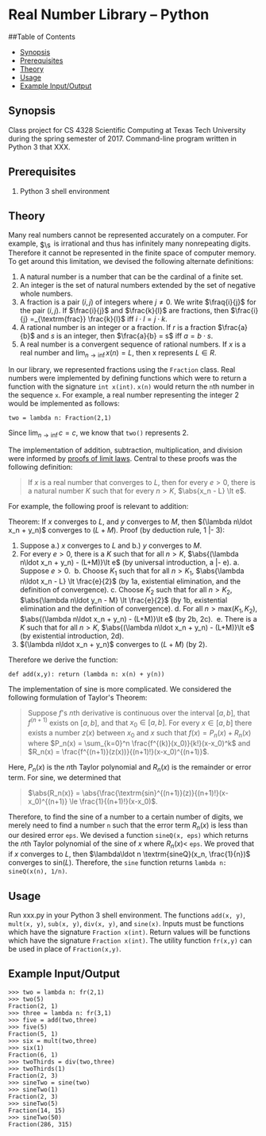Real Number Library – Python
===

##Table of Contents

- [Synopsis](#synopsis)
- [Prerequisites](#prerequisites)
- [Theory](#theory)
- [Usage](#usage)
- [Example Input/Output](#example-input-output)

Synopsis
---

Class project for CS 4328 Scientific Computing at Texas Tech University during the spring semester of 2017. Command-line program written in Python 3 that XXX. 

Prerequisites 
---

1. Python 3 shell environment

Theory
---

Many real numbers cannot be represented accurately on a computer. For example, <img src="http://www.sciweavers.org/tex2img.php?eq=%24%5Csqrt%7B2%7D%24&bc=White&fc=Black&im=jpg&fs=12&ff=arev&edit=0" align="center" border="0" alt="$\sqrt{2}$" width="24" height="16" /> is irrational and thus has infinitely many nonrepeating digits. Therefore it cannot be represented in the finite space of computer memory. To get around this limitation, we devised the following alternate definitions:

1.  A natural number is a number that can be the cardinal of a finite set.
2.  An integer is the set of natural numbers extended by the set of negative whole numbers.
3.  A fraction is a pair $(i,j)$ of integers where $j\neq 0$. We write $\fraq{i}{j}$ for the pair $(i,j)$. If $\frac{i}{j}$ and $\frac{k}{l}$ are fractions, then $\frac{i}{j} =_{\textrm{frac}} \frac{k}{l}$ iff $i\cdot l = j\cdot k$.
4.  A rational number is an integer or a fraction. If $r$ is a fraction $\frac{a}{b}$ and $s$ is an integer, then $\frac{a}{b} = s$ iff $a = b\cdot s$.
5.  A real number is a convergent sequence of rational numbers. If $x$ is a real number and $\lim_{n\rightarrow \inf}x(n) = L$, then x represents $L \in R$.

In our library, we represented fractions using the `Fraction` class. Real numbers were implemented by defining functions which were to return a function with the signature `int x(int)`. `x(n)` would return the `n`th number in the sequence `x`. For example, a real number representing the integer 2 would be implemented as follows:

```
two = lambda n: Fraction(2,1)
```

Since $\lim_{n\rightarrow \inf}c = c$, we know that `two()` represents 2.

The implementation of addition, subtraction, multiplication, and division were informed by [proofs of limit laws](). Central to these proofs was the following definition:

> If $x$ is a real number that converges to $L$, then for every $e\gt 0$, there is a natural number $K$ such that for every $n\gt K$, $\abs{x_n - L} \lt e$.

For example, the following proof is relevant to addition:

Theorem: If $x$ converges to $L$, and $y$ converges to $M$, then $(\lambda n\ldot x_n + y_n)$ converges to $(L+M)$.
Proof (by deduction rule, 1 |- 3):
1.  Suppose a.) $x$ converges to $L$ and b.) $y$ converges to $M$.
2.  For every $e\gt 0$, there is a $K$ such that for all $n\gt K$, $\abs{(\lambda n\ldot x_n + y_n) - (L+M)}\lt e$ (by universal introduction, a |- e).
  a.  Suppose $e>0$.
  b.  Choose $K_1$ such that for all $n\gt K_1$, $\abs{\lambda n\ldot x_n - L} \lt \frac{e}{2}$ (by 1a, existential elimination, and the definition of convergence).
  c.  Choose $K_2$ such that for all $n\gt K_2$, $\abs{\lambda n\ldot y_n - M} \lt \frac{e}{2}$ (by 1b, existential elimination and the definition of convergence).
  d.  For all $n\gt \textrm{max}(K_1,K_2)$, $\abs{(\lambda n\ldot x_n + y_n) - (L+M)}\lt e$ (by 2b, 2c).
  e.  There is a $K$ such that for all $n\gt K$, $\abs{(\lambda n\ldot x_n + y_n) - (L+M)}\lt e$ (by existential introduction, 2d).
3.  $(\lambda n\ldot x_n + y_n)$ converges to $(L+M)$ (by 2).

Therefore we derive the function:

```
def add(x,y): return (lambda n: x(n) + y(n))
```

The implementation of sine is more complicated. We considered the following formulation of Taylor's Theorem:

> Suppose $f$'s $n$th derivative is continuous over the interval $[a,b]$, that $f^{(n+1)}$ exists on $[a,b]$, and that $x_0 \in [a,b]$. For every $x\in [a,b]$ there exists a number $z(x)$ between $x_0$ and $x$ such that 
> $f(x) = P_n(x) + R_n(x)$
> where $P_n(x) = \sum_{k=0}^n \frac{f^{(k)}(x_0)}{k!}(x-x_0)^k$ and $R_n(x) = \frac{f^{(n+1)}(z(x))}{(n+1)!}(x-x_0)^{(n+1)}$.

Here, $P_n(x)$ is the $n$th Taylor polynomial and $R_n(x)$ is the remainder or error term. For sine, we determined that

> $\abs{R_n(x)} = \abs{\frac{\textrm{sin}^{(n+1)}(z)}{(n+1)!}(x-x_0)^{(n+1)} \le \frac{1}{(n+1)!}(x-x_0)$.

Therefore, to find the sine of a number to a certain number of digits, we merely need to find a number `n` such that the error term $R_n(x)$ is less than our desired error `eps`. We devised a function `sineQ(x, eps)` which returns the $n$th Taylor polynomial of the sine of $x$ where $R_n(x)\lt$ `eps`. We proved that if $x$ converges to $L$, then $\lambda\ldot n \textrm{sineQ}(x_n, \frac{1}{n})$ converges to $\textrm{sin}(L)$. Therefore, the `sine` function returns `lambda n: sineQ(x(n), 1/n)`.

Usage
---

Run xxx.py in your Python 3 shell environment. The functions `add(x, y)`, `mult(x, y)`, `sub(x, y)`, `div(x, y)`, and `sine(x)`. Inputs must be functions which have the signature `Fraction x(int)`. Return values will be functions which have the signature `Fraction x(int)`. The utility function `fr(x,y)` can be used in place of `Fraction(x,y)`.

Example Input/Output
---

```
>>> two = lambda n: fr(2,1)
>>> two(5)
Fraction(2, 1)
>>> three = lambda n: fr(3,1)
>>> five = add(two,three)
>>> five(5)
Fraction(5, 1)
>>> six = mult(two,three)
>>> six(1)
Fraction(6, 1)
>>> twoThirds = div(two,three)
>>> twoThirds(1)
Fraction(2, 3)
>>> sineTwo = sine(two)
>>> sineTwo(1)
Fraction(2, 3)
>>> sineTwo(5)
Fraction(14, 15)
>>> sineTwo(50)
Fraction(286, 315)
```
